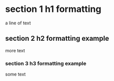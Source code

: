 # section 1 h1 formatting
a line of text<br>

## section 2 h2 formatting example
more text<br>

### section 3 h3 formatting example
some text<br>
